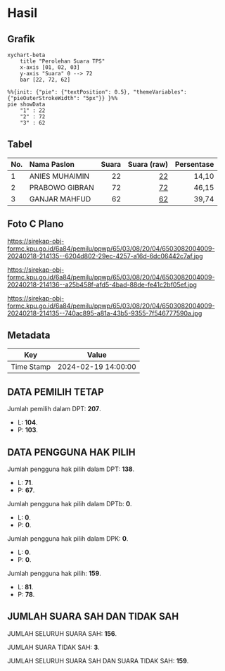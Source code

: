 # Hasil

## Grafik

```mermaid
xychart-beta
    title "Perolehan Suara TPS"
    x-axis [01, 02, 03]
    y-axis "Suara" 0 --> 72
    bar [22, 72, 62]
```

```mermaid
%%{init: {"pie": {"textPosition": 0.5}, "themeVariables": {"pieOuterStrokeWidth": "5px"}} }%%
pie showData
    "1" : 22
    "2" : 72
    "3" : 62
```

## Tabel

| No. | Nama Paslon    | Suara | Suara (raw) | Persentase |
|:--- |:-------------- | -----:| -----------:| ----------:|
| 1   | ANIES MUHAIMIN | 22    | [22][p-1]   | 14,10      |
| 2   | PRABOWO GIBRAN | 72    | [72][p-2]   | 46,15      |
| 3   | GANJAR MAHFUD  | 62    | [62][p-3]   | 39,74      |


[p-1]: https://github.com/gigit-pemilu/pemilu-2024-65-kalimantan-utara/blob/main/pilpres/hitung-suara/sub/65-kalimantan-utara/sub/03-nunukan/sub/08-sebatik-barat/sub/2004-bambangan/sub/009-tps/sub/paslon-1.txt
[p-2]: https://github.com/gigit-pemilu/pemilu-2024-65-kalimantan-utara/blob/main/pilpres/hitung-suara/sub/65-kalimantan-utara/sub/03-nunukan/sub/08-sebatik-barat/sub/2004-bambangan/sub/009-tps/sub/paslon-2.txt
[p-3]: https://github.com/gigit-pemilu/pemilu-2024-65-kalimantan-utara/blob/main/pilpres/hitung-suara/sub/65-kalimantan-utara/sub/03-nunukan/sub/08-sebatik-barat/sub/2004-bambangan/sub/009-tps/sub/paslon-3.txt

## Foto C Plano

https://sirekap-obj-formc.kpu.go.id/6a84/pemilu/ppwp/65/03/08/20/04/6503082004009-20240218-214135--6204d802-29ec-4257-a16d-6dc06442c7af.jpg

https://sirekap-obj-formc.kpu.go.id/6a84/pemilu/ppwp/65/03/08/20/04/6503082004009-20240218-214136--a25b458f-afd5-4bad-88de-fe41c2bf05ef.jpg

https://sirekap-obj-formc.kpu.go.id/6a84/pemilu/ppwp/65/03/08/20/04/6503082004009-20240218-214135--740ac895-a81a-43b5-9355-7f546777590a.jpg


## Metadata

| Key        | Value               |
| ---------- | ------------------- |
| Time Stamp | 2024-02-19 14:00:00 |


## DATA PEMILIH TETAP

Jumlah pemilih dalam DPT: **207**.
 * L: **104**.
 * P: **103**.

## DATA PENGGUNA HAK PILIH

Jumlah pengguna hak pilih dalam DPT: **138**.
 * L: **71**.
 * P: **67**.

Jumlah pengguna hak pilih dalam DPTb: **0**.
 * L: **0**.
 * P: **0**.

Jumlah pengguna hak pilih dalam DPK: **0**.
 * L: **0**.
 * P: **0**.

Jumlah pengguna hak pilih: **159**.
 * L: **81**.
 * P: **78**.

## JUMLAH SUARA SAH DAN TIDAK SAH

JUMLAH SELURUH SUARA SAH: **156**.

JUMLAH SUARA TIDAK SAH: **3**.

JUMLAH SELURUH SUARA SAH DAN SUARA TIDAK SAH: **159**.


